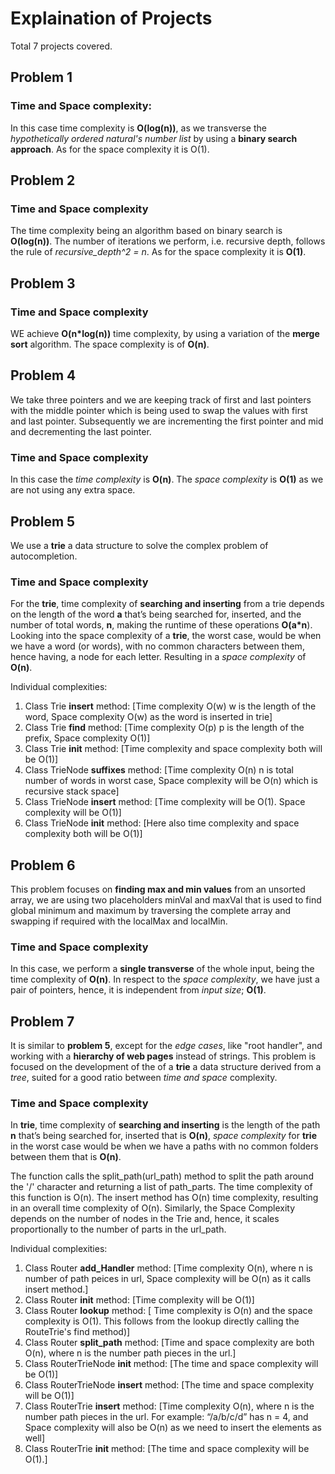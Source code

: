 # Explaination of Projects
Total 7 projects covered. 

## Problem 1

### Time and Space complexity:
In this case time complexity is __O(log(n))__, as we transverse the _hypothetically ordered natural's number list_ by 
using a __binary search approach__. As for the space complexity it is O(1).

## Problem 2

### Time and Space complexity
The time complexity being an algorithm based on binary search is __O(log(n))__.  The number of iterations we perform,
i.e. recursive depth, follows the rule of _recursive_depth^2 = n_. As for the space complexity it is __O(1)__.

## Problem 3

### Time and Space complexity 
WE achieve  __O(n*log(n))__ time complexity, by using a variation of the __merge sort__ algorithm. 
The space complexity is of __O(n)__.

## Problem 4
We take three pointers and we are keeping track of first and last pointers with the middle pointer which is being used to swap the values with first and last pointer.
Subsequently we are incrementing the first pointer and mid and decrementing the last pointer. 

### Time and Space complexity
In this case the _time complexity_ is __O(n)__. The _space complexity_ is  __O(1)__ as we are not using any extra space.

## Problem 5
We use a __trie__ a data structure to solve the complex problem of autocompletion.

### Time and Space complexity
For the __trie__, time complexity of **searching and inserting** from a trie depends on the length of the word **a** 
that’s being searched for, inserted, and the number of total words, **n**, making the runtime of these operations
 __O(a*n__). Looking into the space complexity of a __trie__, the worst case, would be when we have a word (or words),
 with no common characters between them, hence having, a node for each letter. Resulting in a _space complexity_ of 
 __O(n)__.

Individual complexities:
1. Class Trie __insert__ method: [Time complexity O(w) w is the length of the word, Space complexity O(w) as the word is inserted in trie]
2. Class Trie __find__ method: [Time complexity O(p) p is the length of the prefix, Space complexity O(1)]
3. Class Trie __init__ method: [Time complexity and space complexity both will be O(1)]
4. Class TrieNode __suffixes__ method: [Time complexity O(n) n is total number of words in worst case, Space complexity will be O(n) which is recursive stack space]
5. Class TrieNode __insert__ method: [Time complexity will be O(1). Space complexity will be O(1)]
6. Class TrieNode __init__ method: [Here also time complexity and space complexity both will be O(1)]


## Problem 6

This problem focuses on __finding max and min values__ from an unsorted array, we are using two placeholders minVal and maxVal that is used to find global minimum 
and maximum by traversing the complete array and swapping if required with the localMax and localMin. 

### Time and Space complexity
In this case, we perform a __single transverse__ of the whole input, being the time complexity of __O(n)__. In respect 
to the _space complexity_, we have just a pair of pointers, hence, it is independent from _input size_; __O(1)__.


## Problem 7 
It is similar to __problem 5__, except for the _edge cases_, like "root handler", and working with a __hierarchy of 
web pages__ instead of strings. This problem is focused on the development of the of a __trie__ a data structure 
derived from a _tree_, suited for a good ratio between _time and space_ complexity.

### Time and Space complexity
In __trie__, time complexity of **searching and inserting** is the length of the path **n**
that’s being searched for, inserted that is __O(n)__, _space complexity_ for __trie__ in the worst case would be when we have a paths with no common folders between them that is __O(n)__. 

The function calls the split_path(url_path) method to split the path around the '/' character and returning a list of path_parts. The time complexity of this function is O(n). The insert method has O(n) time complexity, resulting in an overall time complexity of O(n). Similarly, the Space Complexity depends on the number of nodes in the Trie and, hence, it scales proportionally to the number of parts in the url_path.

Individual complexities:
1. Class Router __add_Handler__ method: [Time complexity O(n), where n is number of path peices in url, Space complexity will be O(n) as it calls insert method.]
2. Class Router __init__ method: [Time complexity will be O(1)]
3. Class Router __lookup__ method: [ Time complexity is O(n) and the space complexity is O(1). This follows from the lookup directly calling the RouteTrie's find method)]
4. Class Router __split_path__ method: [Time and space complexity are both O(n), where n is the number path pieces in the url.]
5. Class RouterTrieNode __init__ method: [The time and space complexity will be O(1)]
6. Class RouterTrieNode __insert__ method: [The time and space complexity will be O(1)]
7. Class RouterTrie __insert__ method: [Time complexity O(n), where n is the number path pieces in the url. For example: “/a/b/c/d” has n = 4, and Space complexity will also be O(n) as we need to insert the elements as well]
8. Class RouterTrie __init__ method: [The time and space complexity will be O(1).]
